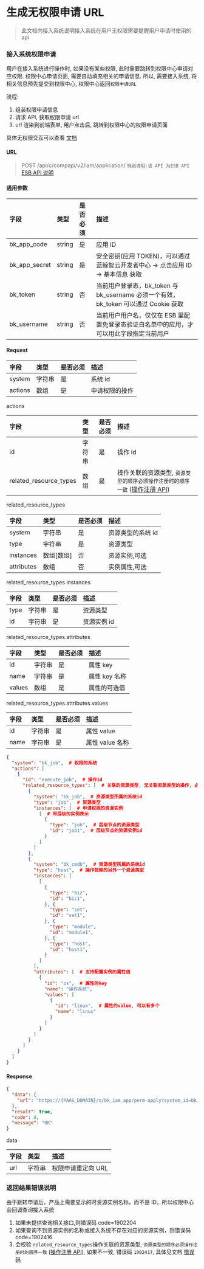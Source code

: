 # 生成无权限申请 URL

> 此文档向接入系统说明接入系统在用户无权限需要提醒用户申请时使用的 api

### 接入系统权限申请

用户在接入系统进行操作时, 如果没有某些权限, 此时需要跳转到权限中心申请对应权限.
权限中心申请页面, 需要自动填充相关的申请信息.
所以, 需要接入系统, 将相关信息预先提交到权限中心, 权限中心返回`权限申请URL`

流程:
1. 组装权限申请信息
2. 请求 API, 获取权限申请 url
3. url 渲染到前端表单, 用户点击后, 跳转到权限中心的权限申请页面

具体无权限交互可以查看 [文档](../../../HowTo/NoPermissionApply.md)

#### URL

> POST /api/c/compapi/v2/iam/application/
> `特别说明:该 API 为ESB API` [ESB API 说明](../01-Overview/01-BackendAPIvsESBAPI.md)


#### 通用参数

| 字段 |  类型 |是否必须  | 描述  |
|:---|:---|:---|:---|
|bk_app_code|string|是|应用 ID|
|bk_app_secret|string|是|安全密钥(应用 TOKEN)，可以通过 蓝鲸智云开发者中心 -> 点击应用 ID -> 基本信息 获取|
|bk_token|string|否|当前用户登录态，bk_token 与 bk_username 必须一个有效，bk_token 可以通过 Cookie 获取|
|bk_username|string|否|当前用户用户名，仅仅在 ESB 里配置免登录态验证白名单中的应用，才可以用此字段指定当前用户|

#### Request

| 字段 |  类型 |是否必须  | 描述  |
|:---|:---|:---|:---|
|system|字符串|是|系统 id|
|actions|数组|是|申请权限的操作|

actions

| 字段 |  类型 |是否必须  | 描述  |
|:---|:---|:---|:---|
|id|字符串|是|操作 id|
|related_resource_types|数组|是|操作关联的资源类型, `资源类型的顺序必须操作注册时的顺序一致` ([操作注册 API](../../../Reference/API/02-Model/13-Action.md))|

related_resource_types

| 字段 |  类型 |是否必须  | 描述  |
|:---|:---|:---|:---|
|system|字符串|是|资源类型的系统 id|
|type|字符串|是|资源类型|
|instances|数组[数组]|否|资源实例,可选|
|attributes|数组|否|实例属性,可选|

related_resource_types.instances

| 字段 |  类型 |是否必须  | 描述  |
|:---|:---|:---|:---|
|type|字符串|是|资源类型|
|id|字符串|是|资源实例 id|

related_resource_types.attributes

| 字段 |  类型 |是否必须  | 描述  |
|:---|:---|:---|:---|
|id|字符串|是|属性 key|
|name|字符串|是|属性 key 名称|
|values|数组|是|属性的可选值|

related_resource_types.attributes.values

| 字段 |  类型 |是否必须  | 描述  |
|:---|:---|:---|:---|
|id|字符串|是|属性 value|
|name|字符串|是|属性 value 名称|


```json
{
  "system": "bk_job",  # 权限的系统
  "actions": [
    {
      "id": "execute_job",  # 操作id
      "related_resource_types": [  # 关联的资源类型, 无关联资源类型的操作, 必须为空, 资源类型的顺序必须操作注册时的顺序一致
        {
          "system": "bk_job",  # 资源类型所属的系统id
          "type": "job",  # 资源类型
          "instances": [  # 申请权限的资源实例
            [  # 带层级的实例表示
              {
                "type": "job",  # 层级节点的资源类型
                "id": "job1",  # 层级节点的资源实例id
              }
            ]
          ]
        },
        {
          "system": "bk_cmdb",  # 资源类型所属的系统id
          "type": "host",  # 操作依赖的另外一个资源类型
          "instances": [
            [
              {
                "type": "biz",
                "id": "biz1",
              }, {
                "type": "set",
                "id": "set1",
              }, {
                "type": "module",
                "id": "module1",
              }, {
                "type": "host",
                "id": "host1",
              }
            ]
          ],
          "attributes": [  # 支持配置实例的属性值
            {
              "id": "os",  # 属性的key
              "name": "操作系统",
              "values": [
                {
                  "id": "linux",  # 属性的value, 可以有多个
                  "name": "linux"
                }
              ]
            }
          ]
        }
      ]
    }
  ]
}
```

#### Response


```json
{
  "data": {
    "url": "https://{PAAS_DOMAIN}/o/bk_iam_app/perm-apply?system_id=bk_job&amp;tid=09d432dccac74ec4aa17629f5f83715f"  # 链接有效期10分钟
  },
  "result": true,
  "code": 0,
  "message": "OK"
}
```

data

| 字段      |  类型      |  描述      |
|:---|:---|:---|
|url|字符串|权限申请重定向 URL|


### 返回结果错误说明

由于跳转申请后，产品上需要显示的时资源实例名称，而不是 ID，所以权限中心会回调查询接入系统
1. 如果未提供查询相关接口,则错误码 code=1902204
2. 如果查询不到资源实例的名称或接入系统不存在对应的资源实例，则错误码 code=1902416
3. 会校验 `related_resource_types`操作关联的资源类型, `资源类型的顺序必须操作注册时的顺序一致` ([操作注册 API](../../../Reference/API/02-Model/13-Action.md)), 如果不一致, 错误码 `1902417`, 具体见文档 [错误码](../../../HowTo/FAQ/ErrorCode.md)